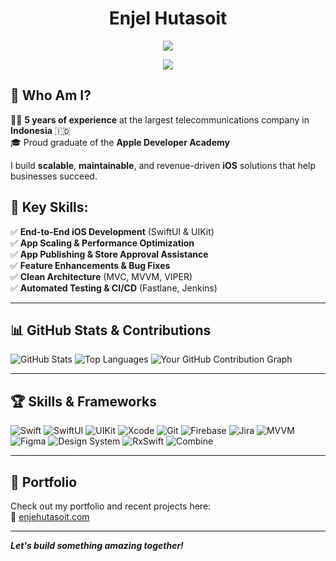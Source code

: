 <h1 align="center">Enjel Hutasoit</h1>
<p align="center"> <img src="https://img.shields.io/badge/iOS_Developer-FF6347?style=for-the-badge&logo=swift&logoColor=white"/> </p>
<p align="center"> <img src="https://komarev.com/ghpvc/?username=enjelhutasoit"/> </p>

## 🚀 **Who Am I?**
👩‍💻 **5 years of experience** at the largest telecommunications company in **Indonesia** 🇮🇩  
🎓 Proud graduate of the **Apple Developer Academy**

I build **scalable**, **maintainable**, and revenue-driven **iOS** solutions that help businesses succeed.
  
## 🔑 Key Skills:
✅ **End-to-End iOS Development** (SwiftUI & UIKit)  
✅ **App Scaling & Performance Optimization**  
✅ **App Publishing & Store Approval Assistance**  
✅ **Feature Enhancements & Bug Fixes**  
✅ **Clean Architecture** (MVC, MVVM, VIPER)  
✅ **Automated Testing & CI/CD** (Fastlane, Jenkins)

---

## 📊 GitHub Stats & Contributions
![GitHub Stats](https://github-readme-stats.vercel.app/api?username=enjelhutasoit&show_icons=true&hide_title=false&hide=prs&count_private=true&include_all_commits=true&hide_border=true&theme=radical)
![Top Languages](https://github-readme-stats.vercel.app/api/top-langs/?username=enjelhutasoit&langs_count=8&layout=compact&hide_border=true&theme=radical)
![Your GitHub Contribution Graph](https://github-readme-streak-stats.herokuapp.com/?user=enjelhutasoit&hide_border=true&theme=radical)

---

## 🏆 Skills & Frameworks
![Swift](https://img.shields.io/badge/Swift-5C4B51?style=for-the-badge&logo=swift&logoColor=white)
![SwiftUI](https://img.shields.io/badge/SwiftUI-00C6AE?style=for-the-badge&logo=swift&logoColor=white)
![UIKit](https://img.shields.io/badge/UIKit-007AFF?style=for-the-badge&logo=apple&logoColor=white)
![Xcode](https://img.shields.io/badge/Xcode-1575F9?style=for-the-badge&logo=xcode&logoColor=white)
![Git](https://img.shields.io/badge/Git-F05032?style=for-the-badge&logo=git&logoColor=white)
![Firebase](https://img.shields.io/badge/Firebase-FFCA28?style=for-the-badge&logo=firebase&logoColor=black)
![Jira](https://img.shields.io/badge/Jira-0052CC?style=for-the-badge&logo=jira&logoColor=white)
![MVVM](https://img.shields.io/badge/MVVM-FF6F61?style=for-the-badge&logo=swift&logoColor=white)
![Figma](https://img.shields.io/badge/Figma-F24E1E?style=for-the-badge&logo=figma&logoColor=white)
![Design System](https://img.shields.io/badge/Design_System-00B0D7?style=for-the-badge&logo=figma&logoColor=white)
![RxSwift](https://img.shields.io/badge/RxSwift-6868FF?style=for-the-badge&logo=swift&logoColor=white)
![Combine](https://img.shields.io/badge/Combine-00A9B2?style=for-the-badge&logo=swift&logoColor=white)

---

## 💼 Portfolio  
Check out my portfolio and recent projects here:  
🔗 [enjehutasoit.com](enjelhutasoit.com/p/portfolio.html)

---

_**Let's build something amazing together!**_
